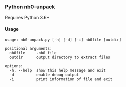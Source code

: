 ### Python nb0-unpack
Requires Python 3.6+  

#### Usage
```
usage: nb0-unpack.py [-h] [-d] [-i] nb0file [outdir]

positional arguments:
  nb0file     .nb0 file
  outdir      output directory to extract files

options:
  -h, --help  show this help message and exit
  -d          enable debug output
  -i          print information of file and exit
```
